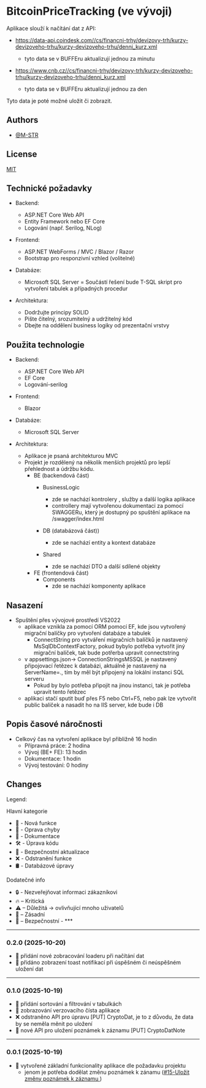 ﻿# BitcoinPriceTracking (ve vývoji)

Aplikace slouží k načítání dat z API:
- https://data-api.coindesk.com//cs/financni-trhy/devizovy-trh/kurzy-devizoveho-trhu/kurzy-devizoveho-trhu/denni_kurz.xml
    
    - tyto data se v BUFFEru aktualizují jednou za minutu
  
- https://www.cnb.cz//cs/financni-trhy/devizovy-trh/kurzy-devizoveho-trhu/kurzy-devizoveho-trhu/denni_kurz.xml
  
    - tyto data se v BUFFEru aktualizují jednou za den
 
Tyto data je poté možné uložit či zobrazit. 


## Authors

- [@M-STR](https://github.com/M-STR15)


## License

[MIT](https://choosealicense.com/licenses/mit/)

## Technické požadavky

- Backend:

   - ASP.NET Core Web API
   - Entity Framework nebo EF Core
   - Logování (např. Serilog, NLog)

- Frontend:

   - ASP.NET WebForms / MVC / Blazor / Razor
   - Bootstrap pro responzivní vzhled (volitelné)

- Databáze:

   - Microsoft SQL Server
   = Součástí řešení bude T-SQL skript pro vytvoření tabulek a případných procedur

- Architektura:

   - Dodržujte principy SOLID
   - Pište čitelný, srozumitelný a udržitelný kód
   - Dbejte na oddělení business logiky od prezentační vrstvy

## Použita technologie

- Backend:
    - ASP.NET Core Web API
    - EF Core
    - Logování-serilog
    
- Frontend:
    - Blazor

- Databáze:
    - Microsoft SQL Server

- Architektura:
    - Aplikace je psaná architekturou MVC
    - Projekt je rozdělený na několik menších projektů pro lepší přehlednost a údržbu kódu.
        - BE (backendová část)
            - BusinessLogic
                - zde se nachází kontrolery , služby a další logika aplikace
                - controllery mají vytvořenou dokumentaci za pomocí SWAGGERu, který je dostupný po spuštění aplikace na /swagger/index.html
                
            - DB (databázová část))
                - zde se nachází entity a kontext databáze
            - Shared
                - zde se nachází DTO a další sdílené objekty
        - FE (frontendová část)
            - Components
                - zde se nachází komponenty aplikace

## Nasazení

- Spuštění přes vývojové prostředí VS2022
    - aplikace vznikla za pomocí ORM pomocí EF, kde jsou vytvořený migrační balíčky pro vytvoření databáze a tabulek
        - ConnectString pro vytváření migračních balíčků je nastavený MsSqlDbContextFactory, pokud bybylo potřeba vytvořit jiný migrační balíček, tak bude potřerba upravit connectstring
    - v appsettings.json-> ConnectionStringsMSSQL je nastavený připojovací řetězec k databázi, aktuálně je nastavený na ServerName=., tím by měl být připojený na lokální instanci SQL serveru
        - Pokud by bylo potřeba připojit na jinou instanci, tak je potřeba upravit tento řetězec
    - aplikaci stačí sputit buď přes F5 nebo Ctrl+F5, nebo pak lze vytvořit public balíček a nasadit ho na IIS server, kde bude i DB

## Popis časové náročnosti
- Celkový čas na vytvoření aplikace byl přibližně 16 hodin
    - Přípravná práce: 2 hodina
    - Vývoj (BE+ FE): 13 hodin
    - Dokumentace: 1 hodin
    - Vývoj testování: 0 hodiny

## Changes

Legend: 

Hlavní kategorie 

- 🚀 - Nová funkce
- 🐞 - Oprava chyby
- 📝 - Dokumentace
- 🛠 - Úprava kódu
- 🚨 - Bezpečnostní aktualizace
- ❌ - Odstranění funkce
- 🛢 - Databázové úpravy

Dodatečné info
- 🔒 - Nezveřejňovat informaci zákazníkovi
- 🔥 – Kritická
- ⚠ – Důležitá -> ovlivňující mnoho uživatelů
- 🛑 – Zásadní
- 🚨 – Bezpečnostní
- ***

***
### 0.2.0   (2025-10-20)
- 🚀 přidání nové zobracování loaderu při načítání dat
- 🚀 přidáno zobrazení toast notifikací při úspěšném či neúspěšném uložení dat
***
### 0.1.0   (2025-10-19)
- 🚀 přidání sortování a filtrování v tabulkách
- 🚀 zobrazování verzovacího čísta aplikace
- ❌ odstraněno API pro úpravu [PUT] CryptoDat, je to z důvodu, že data by se neměla měnit po uložení
- 🚀 nové API pro uložení poznámek k záznamu [PUT] CryptoDatNote
***
### 0.0.1   (2025-10-19)
- 🚀 vytvořené základní funkcionality aplikace dle požadavku projektu
    - jenom je potřeba dodělat změnu poznámek k zánamu ([#15-Uložit změny poznámek k záznamu
](https://github.com/M-STR15/BitcoinPriceTracking/issues/15))